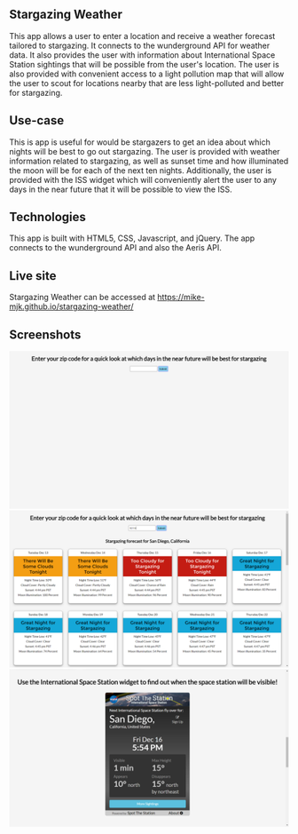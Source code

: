 ## Stargazing Weather

This app allows a user to enter a location and receive a weather forecast tailored to stargazing. It connects to the wunderground API for weather data. It also provides the user with information about International Space Station sightings that will be possible from the user's location. The user is also provided with convenient access to a light pollution map that will allow the user to scout for locations nearby that are less light-polluted and better for stargazing.

## Use-case

This is app is useful for would be stargazers to get an idea about which nights will be best to go out stargazing. The user is provided with weather information related to stargazing, as well as sunset time and how illuminated the moon will be for each of the next ten nights. Additionally, the user is provided with the ISS widget which will conveniently alert the user to any days in the near future that it will be possible to view the ISS.

## Technologies

This app is built with HTML5, CSS, Javascript, and jQuery. The app connects to the wunderground API and also the Aeris API. 

## Live site

Stargazing Weather can be accessed at https://mike-mjk.github.io/stargazing-weather/

## Screenshots

![screenshot](https://github.com/mike-mjk/stargazing-weather/blob/master/Images/Initial.png)
![screenshot](https://github.com/mike-mjk/stargazing-weather/blob/master/Images/forecast.png)
![screenshot](https://github.com/mike-mjk/stargazing-weather/blob/master/Images/iss-widget.png)
